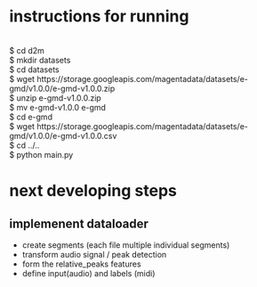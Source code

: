 # instructions for running
<br />
$ cd d2m <br />
$ mkdir datasets <br />
$ cd datasets <br />
$ wget https://storage.googleapis.com/magentadata/datasets/e-gmd/v1.0.0/e-gmd-v1.0.0.zip <br />
$ unzip e-gmd-v1.0.0.zip <br />
$ mv e-gmd-v1.0.0 e-gmd <br />
$ cd e-gmd <br />
$ wget https://storage.googleapis.com/magentadata/datasets/e-gmd/v1.0.0/e-gmd-v1.0.0.csv <br />
$ cd ../.. <br />
$ python main.py <br />

# next developing steps

## implemenent dataloader
- create segments (each file multiple individual segments)
- transform audio signal / peak detection
- form the relative_peaks features 
- define input(audio) and labels (midi)